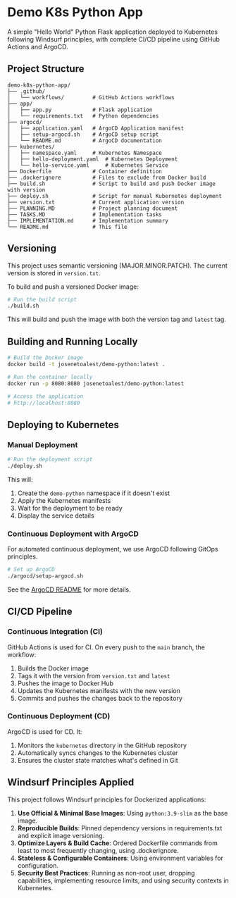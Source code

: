 # Demo K8s Python App

A simple "Hello World" Python Flask application deployed to Kubernetes following Windsurf principles, with complete CI/CD pipeline using GitHub Actions and ArgoCD.

## Project Structure

```
demo-k8s-python-app/
├── .github/
│   └── workflows/         # GitHub Actions workflows
├── app/
│   ├── app.py             # Flask application
│   └── requirements.txt   # Python dependencies
├── argocd/
│   ├── application.yaml   # ArgoCD Application manifest
│   ├── setup-argocd.sh    # ArgoCD setup script
│   └── README.md          # ArgoCD documentation
├── kubernetes/
│   ├── namespace.yaml     # Kubernetes Namespace
│   ├── hello-deployment.yaml  # Kubernetes Deployment
│   └── hello-service.yaml     # Kubernetes Service
├── Dockerfile             # Container definition
├── .dockerignore          # Files to exclude from Docker build
├── build.sh               # Script to build and push Docker image with version
├── deploy.sh              # Script for manual Kubernetes deployment
├── version.txt            # Current application version
├── PLANNING.MD            # Project planning document
├── TASKS.MD               # Implementation tasks
├── IMPLEMENTATION.md      # Implementation summary
└── README.md              # This file
```

## Versioning

This project uses semantic versioning (MAJOR.MINOR.PATCH). The current version is stored in `version.txt`.

To build and push a versioned Docker image:

```bash
# Run the build script
./build.sh
```

This will build and push the image with both the version tag and `latest` tag.

## Building and Running Locally

```bash
# Build the Docker image
docker build -t josenetoalest/demo-python:latest .

# Run the container locally
docker run -p 8080:8080 josenetoalest/demo-python:latest

# Access the application
# http://localhost:8080
```

## Deploying to Kubernetes

### Manual Deployment

```bash
# Run the deployment script
./deploy.sh
```

This will:
1. Create the `demo-python` namespace if it doesn't exist
2. Apply the Kubernetes manifests
3. Wait for the deployment to be ready
4. Display the service details

### Continuous Deployment with ArgoCD

For automated continuous deployment, we use ArgoCD following GitOps principles.

```bash
# Set up ArgoCD
./argocd/setup-argocd.sh
```

See the [ArgoCD README](./argocd/README.md) for more details.

## CI/CD Pipeline

### Continuous Integration (CI)

GitHub Actions is used for CI. On every push to the `main` branch, the workflow:
1. Builds the Docker image
2. Tags it with the version from `version.txt` and `latest`
3. Pushes the image to Docker Hub
4. Updates the Kubernetes manifests with the new version
5. Commits and pushes the changes back to the repository

### Continuous Deployment (CD)

ArgoCD is used for CD. It:
1. Monitors the `kubernetes` directory in the GitHub repository
2. Automatically syncs changes to the Kubernetes cluster
3. Ensures the cluster state matches what's defined in Git

## Windsurf Principles Applied

This project follows Windsurf principles for Dockerized applications:

1. **Use Official & Minimal Base Images**: Using `python:3.9-slim` as the base image.
2. **Reproducible Builds**: Pinned dependency versions in requirements.txt and explicit image versioning.
3. **Optimize Layers & Build Cache**: Ordered Dockerfile commands from least to most frequently changing, using .dockerignore.
4. **Stateless & Configurable Containers**: Using environment variables for configuration.
5. **Security Best Practices**: Running as non-root user, dropping capabilities, implementing resource limits, and using security contexts in Kubernetes.
